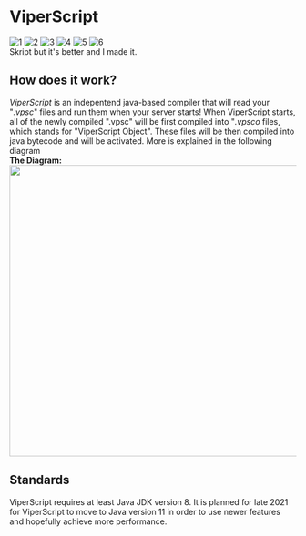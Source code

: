 # ViperScript
![1](https://img.shields.io/github/issues/TheViperShow/ViperScript?style=for-the-badge)
![2](https://img.shields.io/github/forks/TheViperShow/ViperScript?style=for-the-badge)
![3](https://img.shields.io/github/stars/TheViperShow/ViperScript?style=for-the-badge)
![4](https://img.shields.io/github/license/TheViperShow/ViperScript?style=for-the-badge)
![5](https://img.shields.io/github/languages/code-size/TheViperShow/ViperScript?style=for-the-badge)
![6](https://img.shields.io/tokei/lines/github/TheViperShow/ViperScript?style=for-the-badge)
<br>
Skript but it's better and I made it.
<br>
## How does it work?
*ViperScript* is an indepentend java-based compiler that will read your "*.vpsc*" files and run them when your server starts!
When ViperScript starts, all of the newly compiled ".vpsc" will be first compiled into "*.vpsco* files, which stands for "ViperScript Object".
These files will be then compiled into java bytecode and will be activated. More is explained in the following diagram
<br>
**The Diagram:**
<br>
<a href="url"><img src="https://i.imgur.com/Kxx6TXY.png" height="512" width="512" ></a>
## Standards
ViperScript requires at least Java JDK version 8. It is planned for late 2021 for ViperScript to move
to Java version 11 in order to use newer features and hopefully achieve more performance.
